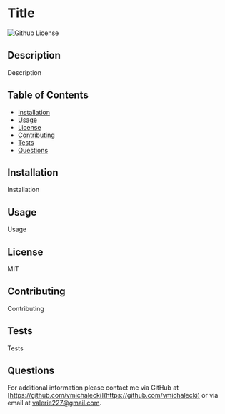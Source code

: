 # Title

![Github License](https://img.shields.io/badge/License-MIT-yellow.svg)

## Description
Description

## Table of Contents
* [Installation](#Installation)
* [Usage](#Usage)
* [License](#License)
* [Contributing](#Contributing)
* [Tests](#Tests)
* [Questions](#Questions)

## Installation
Installation
    
## Usage
Usage

## License
MIT

## Contributing
Contributing

## Tests
Tests

## Questions
For additional information please contact me via GitHub at [https://github.com/vmichalecki](https://github.com/vmichalecki) or via email at [valerie227@gmail.com](mailto:valerie227@gmail.com?subject=[GitHub]%README%Generator).